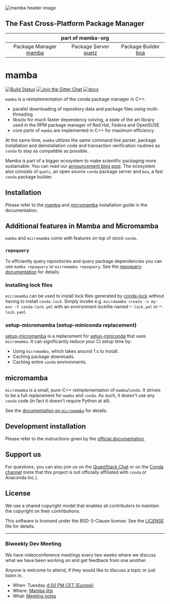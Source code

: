 ![mamba header image](docs/assets/mamba_header.png)

## The Fast Cross-Platform Package Manager

<table>
<thead align="center" cellspacing="10">
  <tr>
    <th colspan="3" align="center" border="">part of mamba-org</th>
  </tr>
</thead>
<tbody>
  <tr background="#FFF">
    <td align="center">Package Manager <a href="https://github.com/mamba-org/mamba">mamba</a></td>
    <td align="center">Package Server <a href="https://github.com/mamba-org/quetz">quetz</a></td>
    <td align="center">Package Builder <a href="https://github.com/mamba-org/boa">boa</a></td>
  </tr>
</tbody>
</table>

# mamba

[![Build Status](https://github.com/mamba-org/mamba/workflows/CI/badge.svg)](https://github.com/mamba-org/mamba/actions)
[![Join the Gitter Chat](https://badges.gitter.im/Join%20Chat.svg)](https://gitter.im/mamba-org/Lobby?utm_source=badge&utm_medium=badge&utm_campaign=pr-badge&utm_content=badge)
[![docs](https://readthedocs.org/projects/mamba/badge/?version=latest&style=flat)](https://mamba.readthedocs.io/en/latest)

`mamba` is a reimplementation of the conda package manager in C++.

- parallel downloading of repository data and package files using multi-threading
- libsolv for much faster dependency solving, a state of the art library used in the RPM package manager of Red Hat, Fedora and OpenSUSE
- core parts of `mamba` are implemented in C++ for maximum efficiency

At the same time, `mamba` utilizes the same command line parser, package installation and deinstallation code and transaction verification routines as `conda` to stay as compatible as possible.

Mamba is part of a bigger ecosystem to make scientific packaging more sustainable. You can read our [announcement blog post](https://medium.com/@QuantStack/open-software-packaging-for-science-61cecee7fc23).
The ecosystem also consists of `quetz`, an open source `conda` package server and `boa`, a fast `conda` package builder.

## Installation

Please refer to the [mamba](https://mamba.readthedocs.io/en/latest/installation/mamba-installation.html) and [micromamba](https://mamba.readthedocs.io/en/latest/installation/micromamba-installation.html) installation guide in the documentation.

## Additional features in Mamba and Micromamba

`mamba` and `micromamba` come with features on top of stock `conda`.

### `repoquery`

To efficiently query repositories and query package dependencies you can use `mamba repoquery` or `micromamba repoquery`.
See the [repoquery documentation](https://mamba.readthedocs.io/en/latest/user_guide/mamba.html#repoquery) for details.

### Installing lock files

`micromamba` can be used to install lock files generated by [conda-lock](https://conda.github.io/conda-lock/) without having to install `conda-lock`. Simply invoke e.g. `micromamba create -n my-env -f conda-lock.yml` with an environment lockfile named `*-lock.yml` or `*-lock.yaml`.

### setup-micromamba (setup-miniconda replacement)

[setup-micromamba](https://github.com/marketplace/actions/setup-micromamba) is a replacement for [setup-miniconda](https://github.com/marketplace/actions/setup-miniconda) that uses `micromamba`.
It can significantly reduce your CI setup time by:

- Using `micromamba`, which takes around 1 s to install.
- Caching package downloads.
- Caching entire `conda` environments.

## micromamba

`micromamba` is a small, pure-C++ reimplementation of `mamba`/`conda`. It strives to be a full replacement for `mamba` and `conda`. As such, it doesn't use any `conda` code (in fact it doesn't require Python at all).

See the [documentation on `micromamba`](https://mamba.readthedocs.io/en/latest/user_guide/micromamba.html) for details.

## Development installation

Please refer to the instructions given by the [official documentation](https://mamba.readthedocs.io/en/latest/developer_zone/build_locally.html#).

## Support us

For questions, you can also join us on the [QuantStack Chat](https://gitter.im/QuantStack/Lobby) or on the [Conda channel](https://gitter.im/conda/conda) (note that this project is not officially affiliated with `conda` or Anaconda Inc.).

## License

We use a shared copyright model that enables all contributors to maintain the copyright on their contributions.

This software is licensed under the BSD-3-Clause license. See the [LICENSE](LICENSE) file for details.

---

### Biweekly Dev Meeting

We have videoconference meetings every two weeks where we discuss what we have been working on and get feedback from one another.

Anyone is welcome to attend, if they would like to discuss a topic or just listen in.

- When: Tuesday [4:00 PM CET (Europe)](https://calendar.google.com/calendar/u/0/embed?src=ab3jrfpede0kq0ubsroe82cd00@group.calendar.google.com&ctz=Europe/Paris)
- Where: [Mamba jitsi](https://meet.jit.si/mamba-org)
- What: [Meeting notes](https://hackmd.io/@guj2k_aBSSyr1YHBG9raWw/HyHt-Ekzj)
